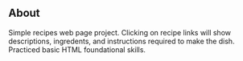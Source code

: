 ## About
Simple recipes web page project. Clicking on recipe links will show descriptions, ingredents, and instructions required to make the dish.
Practiced basic HTML foundational skills.
